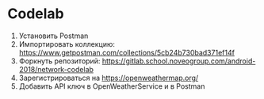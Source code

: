 # Codelab

1. Установить Postman
1. Импортировать коллекцию: https://www.getpostman.com/collections/5cb24b730bad371ef14f
1. Форкнуть репозиторий: https://gitlab.school.noveogroup.com/android-2018/network-codelab
1. Зарегистрироваться на https://openweathermap.org/
1. Добавить API ключ в OpenWeatherService и в Postman
